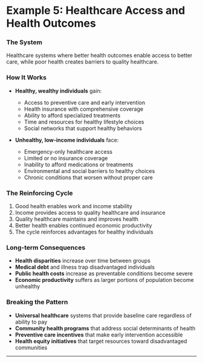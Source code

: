# Example 5: Healthcare Access and Health Outcomes

### The System
Healthcare systems where better health outcomes enable access to better care, while poor health creates barriers to quality healthcare.

### How It Works
- **Healthy, wealthy individuals** gain:
  - Access to preventive care and early intervention
  - Health insurance with comprehensive coverage
  - Ability to afford specialized treatments
  - Time and resources for healthy lifestyle choices
  - Social networks that support healthy behaviors

- **Unhealthy, low-income individuals** face:
  - Emergency-only healthcare access
  - Limited or no insurance coverage
  - Inability to afford medications or treatments
  - Environmental and social barriers to healthy choices
  - Chronic conditions that worsen without proper care

### The Reinforcing Cycle
1. Good health enables work and income stability
2. Income provides access to quality healthcare and insurance
3. Quality healthcare maintains and improves health
4. Better health enables continued economic productivity
5. The cycle reinforces advantages for healthy individuals

### Long-term Consequences
- **Health disparities** increase over time between groups
- **Medical debt** and illness trap disadvantaged individuals
- **Public health costs** increase as preventable conditions become severe
- **Economic productivity** suffers as larger portions of population become unhealthy

### Breaking the Pattern
- **Universal healthcare** systems that provide baseline care regardless of ability to pay
- **Community health programs** that address social determinants of health
- **Preventive care incentives** that make early intervention accessible
- **Health equity initiatives** that target resources toward disadvantaged communities

---
